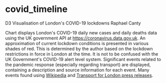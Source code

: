 # covid_timeline
D3 Visualisation of London's COVID-19 lockdowns
Raphael Canty

Chart displays London's COVID-19 daily new cases and daily deaths data using the UK government API at <https://coronavirus.data.gov.uk>.
An approximation of current lockdown conditions is presented in various shades of red. This is determined by the author based on the lockdown restrictions in force in London at the time. It is not to be confused with the UK Government's COVID-19 alert level system.
Significant events related to the pandemic response (especially regarding transport) are displayed, containing a description and source information for each event.
Many events found using [Wikipedia](https://en.wikipedia.org/wiki/Timeline_of_the_COVID-19_pandemic_in_the_United_Kingdom_(January–June_2020)) and [Transport for London press releases](https://tfl.gov.uk/info-for/media/press-releases).
